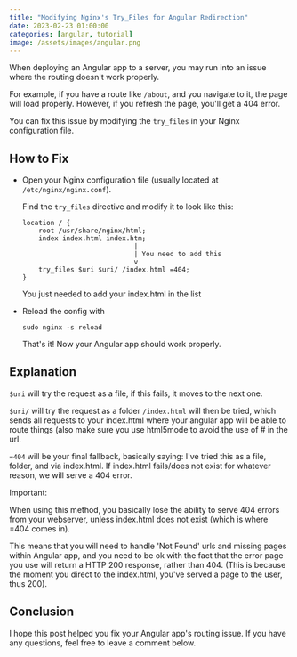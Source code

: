 ```yaml
---
title: "Modifying Nginx's Try_Files for Angular Redirection"
date: 2023-02-23 01:00:00
categories: [angular, tutorial]
image: /assets/images/angular.png
---
```


When deploying an Angular app to a server, you may run into an issue where the routing doesn't work properly.

For example, if you have a route like `/about`, and you navigate to it, the page will load properly. However, if you refresh the page, you'll get a 404 error.

You can fix this issue by modifying the `try_files` in your Nginx configuration file.

## How to Fix

- Open your Nginx configuration file (usually located at `/etc/nginx/nginx.conf`).

  Find the `try_files` directive and modify it to look like this:

  ```
  location / {
      root /usr/share/nginx/html;
      index index.html index.htm;
                              |
                              | You need to add this
                              v
      try_files $uri $uri/ /index.html =404;
  }
  ```

  You just needed to add your index.html in the list

- Reload the config with

  ```
  sudo nginx -s reload
  ```

  That's it! Now your Angular app should work properly.

## Explanation

`$uri` will try the request as a file, if this fails, it moves to the next one.

`$uri/` will try the request as a folder `/index.html` will then be tried, which sends all requests to your index.html where your angular app will be able to route things (also make sure you use html5mode to avoid the use of # in the url.

`=404` will be your final fallback, basically saying: I've tried this as a file, folder, and via index.html. If index.html fails/does not exist for whatever reason, we will serve a 404 error.

Important:

When using this method, you basically lose the ability to serve 404 errors from your webserver, unless index.html does not exist (which is where =404 comes in).

This means that you will need to handle 'Not Found' urls and missing pages within Angular app, and you need to be ok with the fact that the error page you use will return a HTTP 200 response, rather than 404. (This is because the moment you direct to the index.html, you've served a page to the user, thus 200).

## Conclusion

I hope this post helped you fix your Angular app's routing issue. If you have any questions, feel free to leave a comment below.
